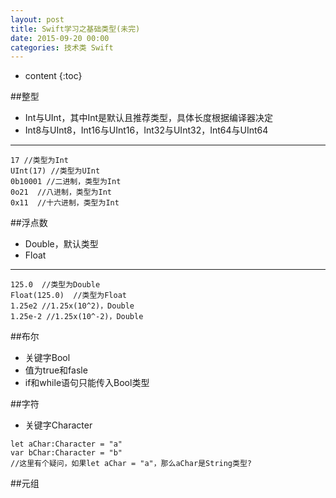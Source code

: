 ```yaml
---
layout: post
title: Swift学习之基础类型(未完)
date: 2015-09-20 00:00
categories: 技术类 Swift
---
```


* content
{:toc}

##整型  

- Int与UInt，其中Int是默认且推荐类型，具体长度根据编译器决定  
- Int8与UInt8，Int16与UInt16，Int32与UInt32，Int64与UInt64  
  
----------  
	17 //类型为Int  
	UInt(17) //类型为UInt  
	0b10001 //二进制，类型为Int  
	0o21  //八进制，类型为Int  
	0x11  //十六进制，类型为Int  


##浮点数  

- Double，默认类型
- Float  

----------  
	125.0  //类型为Double  
	Float(125.0)  //类型为Float  
	1.25e2 //1.25x(10^2)，Double  
	1.25e-2 //1.25x(10^-2)，Double


##布尔

- 关键字Bool
- 值为true和fasle
- if和while语句只能传入Bool类型

##字符

- 关键字Character  
> 
	let aChar:Character = "a"
	var bChar:Character = "b"
	//这里有个疑问，如果let aChar = "a"，那么aChar是String类型?
    

##元组  

